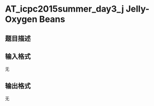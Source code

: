 # AT_icpc2015summer_day3_j Jelly-Oxygen Beans

## 题目描述

[problemUrl]: https://atcoder.jp/contests/jag2015summer-day3/tasks/icpc2015summer_day3_j

## 输入格式

无

## 输出格式

无